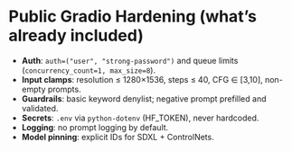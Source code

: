 # Public Gradio Hardening (what’s already included)
- **Auth**: `auth=("user", "strong-password")` and queue limits (`concurrency_count=1, max_size=8`).
- **Input clamps**: resolution ≤ 1280×1536, steps ≤ 40, CFG ∈ [3,10], non-empty prompts.
- **Guardrails**: basic keyword denylist; negative prompt prefilled and validated.
- **Secrets**: `.env` via `python-dotenv` (HF_TOKEN), never hardcoded.
- **Logging**: no prompt logging by default.
- **Model pinning**: explicit IDs for SDXL + ControlNets.
